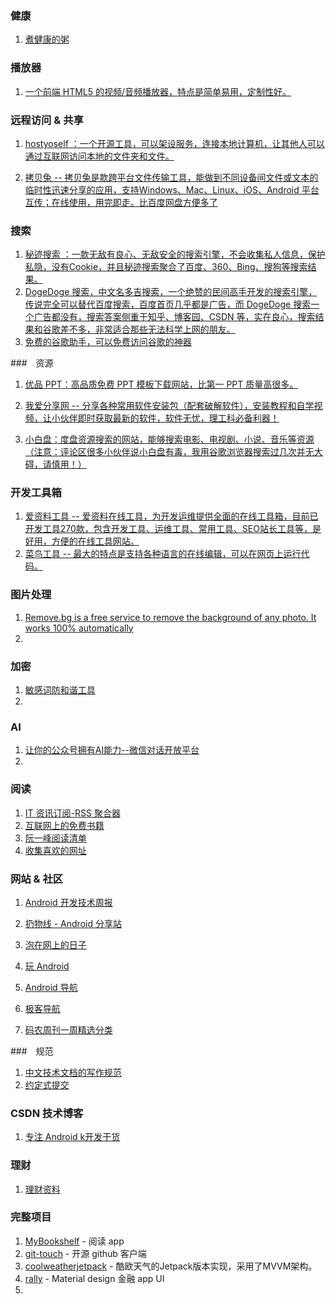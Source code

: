 ### 健康

1. [煮健康的粥](https://github.com/hgncxzy/Treasures/blob/master/docs/健康/煮有营养的粥.MD) 

### 播放器

1. [一个前端 HTML5 的视频/音频播放器，特点是简单易用，定制性好。](https://github.com/sampotts/plyr)

### 远程访问 & 共享

1. [hostyoself ：一个开源工具，可以架设服务，连接本地计算机，让其他人可以通过互联网访问本地的文件夹和文件。](https://hostyoself.com)

2. [拷贝兔 -- 拷贝兔是款跨平台文件传输工具，能做到不同设备间文件或文本的临时性迅速分享的应用，支持Windows、Mac、Linux、iOS、Android 平台互传；在线使用，用完即走。比百度网盘方便多了](https://cp.anyknew.com/)

### 搜索

1. [秘迹搜索 ：一款无敌有良心、无敌安全的搜索引擎，不会收集私人信息，保护私隐，没有Cookie，并且秘迹搜索聚合了百度、360、Bing、搜狗等搜索结果。](https://mijisou.com/)
2. [DogeDoge 搜索，中文名多吉搜索，一个绝赞的民间高手开发的搜索引擎，传说完全可以替代百度搜索，百度首页几乎都是广告，而 DogeDoge 搜索一个广告都没有，搜索答案侧重于知乎、博客园、CSDN 等，实在良心，搜索结果和谷歌差不多，非常适合那些无法科学上网的朋友。](https://www.dogedoge.com/)
3. [免费的谷歌助手，可以免费访问谷歌的神器](https://www.sohu.com/a/335317330_760387)

###　资源

1. [优品 PPT：高品质免费 PPT 模板下载网站，比第一 PPT 质量高很多。](http://www.ypppt.com/)
2. [我爱分享网 -- 分享各种常用软件安装包（配套破解软件），安装教程和自学视频，让小伙伴即时获取最新的软件，软件无忧，理工科必备利器！](http://www.zhanshaoyi.com/rjxz.html)

3. [小白盘：度盘资源搜索的网站，能够搜索电影、电视剧、小说、音乐等资源（注意：评论区很多小伙伴说小白盘有毒，我用谷歌浏览器搜索过几次并无大碍，请慎用！）](https://www.xiaobaipan.com/)

### 开发工具箱

1. [爱资料工具 -- 爱资料在线工具，为开发运维提供全面的在线工具箱，目前已开发工具270款，包含开发工具、运维工具、常用工具、SEO站长工具等，是好用，方便的在线工具网站。](https://www.toolnb.com/ )
2. [菜鸟工具 -- 最大的特点是支持各种语言的在线编辑，可以在网页上运行代码。](https://c.runoob.com/ )

### 图片处理

1. [Remove.bg is a free service to remove the background of any photo. It works 100% automatically](https://github.com/theapache64/remove-bg)
2. 

### 加密

1. [敏感词防和谐工具](https://we.laogongshuo.com)
2. 

### AI

1. [让你的公众号拥有AI能力--微信对话开放平台](https://juemuren4449.com/archives/the-power-of-ai-wechat-openai)
2. 

### 阅读

1. [IT 资讯订阅-RSS 聚合器](https://ohmyrss.com/)
3. [互联网上的免费书籍](https://github.com/ruanyf/free-books)
5. [阮一峰阅读清单](https://github.com/ruanyf/reading-list)
4. [收集喜欢的网址](https://github.com/guanguans/favorite-link)

### 网站 & 社区

1. [Android 开发技术周报](https://androidweekly.io)

2. [扔物线 - Android 分享站](https://hencoder.com)

3. [泡在网上的日子](http://www.jcodecraeer.com)

4. [玩 Android](https://www.wanandroid.com)

5. [Android 导航](http://www.androidguide.cn)

6. [极客导航](https://www.jikedaohang.com)

7. [码农周刊一周精选分类](https://github.com/rogerzhu/MNWeeklyCategory)

   

###　规范

1. [中文技术文档的写作规范](https://github.com/ruanyf/document-style-guide)
2. [约定式提交](https://www.conventionalcommits.org/zh-hans/v1.0.0-beta.4/)

### CSDN 技术博客

1. [专注 Android k开发干货](https://blog.csdn.net/carson_ho)

### 理财

1. [理财资料](https://github.com/hgncxzy/Treasures/tree/master/docs)

### 完整项目

1. [MyBookshelf](https://github.com/gedoor/MyBookshelf) - 阅读 app
2. [git-touch](https://github.com/pd4d10/git-touch) - 开源 github 客户端
3. [coolweatherjetpack](https://github.com/guolindev/coolweatherjetpack) - 酷欧天气的Jetpack版本实现，采用了MVVM架构。
4. [rally](https://github.com/hashlin/rally) - Material design 金融 app UI
5. 